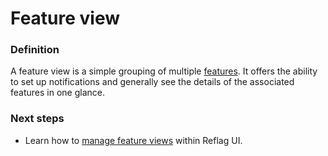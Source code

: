 # Feature view

### Definition

A feature view is a simple grouping of multiple [features](feature.md). It offers the ability to set up notifications and generally see the details of the associated features in one glance.

### Next steps

* Learn how to [manage feature views](../../product-handbook/feature-views.md) within Reflag UI.
